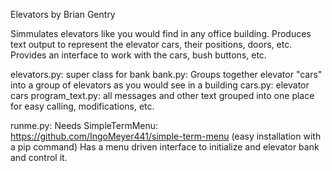 Elevators by Brian Gentry

Simmulates elevators like you would find in any office building.  Produces
text output to represent the elevator cars, their positions, doors, etc.
Provides an interface to work with the cars, bush buttons, etc.

elevators.py:  super class for bank
bank.py:  Groups together elevator "cars" into a group of elevators as you 
would see in a building
cars.py:  elevator cars
program_text.py:  all messages and other text grouped into one place for easy
calling, modifications, etc.

runme.py:  Needs SimpleTermMenu:  https://github.com/IngoMeyer441/simple-term-menu
(easy installation with a pip command)
Has a menu driven interface to initialize and elevator bank and control it.

